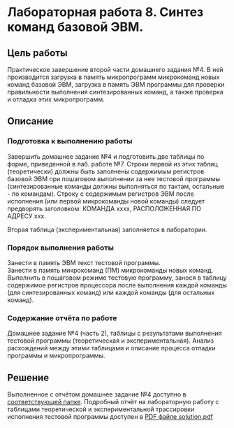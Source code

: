 # Лабораторная работа 8. Синтез команд базовой ЭВМ.

## Цель работы

Практическое завершение второй части домашнего задания №4. В ней производится загрузка в память микропрограмм микрокоманд новых команд базовой ЭВМ, загрузка в память ЭВМ программы для проверки правильности выполнения синтезированных команд, а также проверка и отладка этих микропрограмм.

## Описание

### Подготовка к выполнению работы

Завершить домашнее задание №4 и подготовить две таблицы по форме, приведенной в лаб. работе №7. Строки первой из этих таблиц (теоретически) должны быть заполнены содержимым регистров базовой ЭВМ при пошаговом выполнении за нее тестовой программы (синтезированные команды должны выполняться по тактам, остальные - по командам). Строку с содержимым регистров ЭВМ после исполнения (или первой микрокоманды новой команды) следует предворять заголовком: КОМАНДА хххх, РАСПОЛОЖЕННАЯ ПО АДРЕСУ ххх.

Вторая таблица (экспериментальная) заполняется в лаборатории.

### Порядок выполнения работы

Занести в память ЭВМ текст тестовой программы.  
Занести в память микрокоманд (ПМ) микрокоманды новых команд.  
Выполнить в пошаговом режиме тестовую программу, занося в таблицу содержимое регистров процессора после выполнения каждой команды (для синтезированных команд) или каждой команды (для остальных команд).

### Содержание отчёта по работе

Домашнее задание №4 (часть 2), таблицы с результатами выполнения тестовой программы (теоретическая и экспериментальная). Анализ расхождений между этими таблицами и описание процесса отладки программы и микропрограммы.

## Решение

Выполненное с отчётом домашнее задание №4 доступно в [соответствующей папке](../../homeworks/hwk-4/README.md). Подробный отчёт на лабораторную работу с таблицами теоретической и экспериментальной трассировки исполнения тестовой программы доступен в [PDF файле solution.pdf](./solution.pdf)
